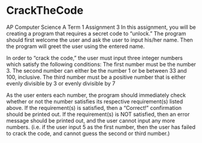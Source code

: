 # CrackTheCode
AP Computer Science A Term 1 Assignment 3
In this assignment, you will be creating a program that requires a secret code to “unlock.” The program should first welcome the user and ask the user to input his/her name. Then the program will greet the user using the entered name.

In order to “crack the code,” the user must input three integer numbers which satisfy the following conditions:
The first number must be the number 3.
The second number can either be the number 1 or be between 33 and 100, inclusive.
The third number must be a positive number that is either evenly divisible by 3 or evenly divisible by 7

As the user enters each number, the program should immediately check whether or not the number satisfies its respective requirement(s) listed above. If the requirement(s) is satisfied, then a “Correct!” confirmation should be printed out. If the requirement(s) is NOT satisfied, then an error message should be printed out, and the user cannot input any more numbers. (i.e. if the user input 5 as the first number, then the user has failed to crack the code, and cannot guess the second or third number.)
